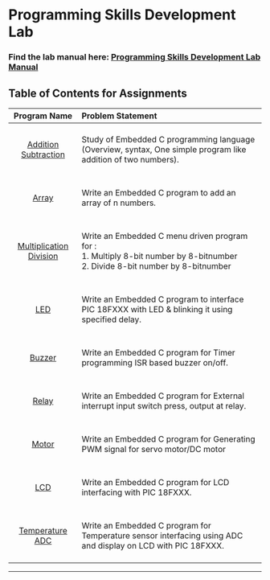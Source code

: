 # Programming Skills Development Lab

### Find the lab manual here: [Programming Skills Development Lab Manual](PSDL.pdf)

## Table of Contents for Assignments

|                              Program Name                               | Problem Statement                                                                                                                                 |
| :---------------------------------------------------------------------: | :------------------------------------------------------------------------------------------------------------------------------------------------ |
|    [Addition Subtraction](Assignment01%20-%20Addition%20Subtraction)    | <br> Study of Embedded C programming language (Overview, syntax, One simple program like addition of two numbers). <br><br>                       |
|                    [Array](Assignment02%20-%20Array)                    | <br> Write an Embedded C program to add an array of n numbers. <br><br>                                                                           |
| [Multiplication Division](Assignment03%20-%20Multiplication%20Division) | <br>Write an Embedded C menu driven program for :<br> 1. Multiply 8-bit number by 8-bitnumber <br> 2. Divide 8-bit number by 8-bitnumber <br><br> |
|                      [LED](Assignment04%20-%20LED)                      | <br> Write an Embedded C program to interface PIC 18FXXX with LED & blinking it using specified delay. <br><br>                                   |
|                   [Buzzer](Assignment05%20-%20Buzzer)                   | <br>Write an Embedded C program for Timer programming ISR based buzzer on/off. <br><br>                                                           |
|                    [Relay](Assignment06%20-%20Relay)                    | <br> Write an Embedded C program for External interrupt input switch press, output at relay. <br><br>                                             |
|                    [Motor](Assignment07%20-%20Motor)                    | <br>Write an Embedded C program for Generating PWM signal for servo motor/DC motor <br><br>                                                       |
|                      [LCD](Assignment08%20-%20LCD)                      | <br> Write an Embedded C program for LCD interfacing with PIC 18FXXX. <br><br>                                                                    |
|         [Temperature ADC](Assignment09%20-%20Temperature%20ADC)         | <br>Write an Embedded C program for Temperature sensor interfacing using ADC and display on LCD with PIC 18FXXX. <br><br>                         |

<hr>
